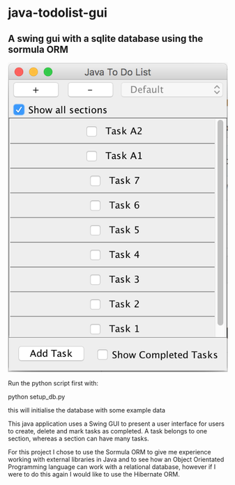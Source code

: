 # java-todolist-gui
## A swing gui with a sqlite database using the sormula ORM

![Alt text](/Screenshot.png?raw=true "Screenshot")

Run the python script first with:

python setup_db.py

this will initialise the database with some example data

This java application uses a Swing GUI to present a user interface for users to create, delete and mark tasks as completed.
A task belongs to one section, whereas a section can have many tasks. 

For this project I chose to use the Sormula ORM to give me experience working with external libraries in Java and to see how an Object Orientated Programming language can work with a relational database, however if I were to do this again I would like to use the Hibernate ORM.

